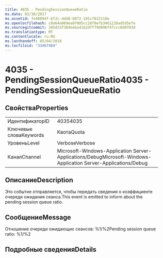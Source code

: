 ```yaml
---
title: 4035 - PendingSessionQueueRatio
ms.date: 03/30/2017
ms.assetid: fe40094f-6f2c-4dd8-b872-191c7812118e
ms.openlocfilehash: c0a64a069ea07085cc28f8e7b3461228ad5d5efe
ms.sourcegitcommit: 3d5d33f384eeba41b2dff79d096f47ccc8d8f03d
ms.translationtype: MT
ms.contentlocale: ru-RU
ms.lasthandoff: 05/04/2018
ms.locfileid: "33467404"
---
```

# <a name="4035---pendingsessionqueueratio"></a><span data-ttu-id="1e3c5-102">4035 - PendingSessionQueueRatio</span><span class="sxs-lookup"><span data-stu-id="1e3c5-102">4035 - PendingSessionQueueRatio</span></span>
## <a name="properties"></a><span data-ttu-id="1e3c5-103">Свойства</span><span class="sxs-lookup"><span data-stu-id="1e3c5-103">Properties</span></span>  
  
|||  
|-|-|  
|<span data-ttu-id="1e3c5-104">Идентификатор</span><span class="sxs-lookup"><span data-stu-id="1e3c5-104">ID</span></span>|<span data-ttu-id="1e3c5-105">4035</span><span class="sxs-lookup"><span data-stu-id="1e3c5-105">4035</span></span>|  
|<span data-ttu-id="1e3c5-106">Ключевые слова</span><span class="sxs-lookup"><span data-stu-id="1e3c5-106">Keywords</span></span>|<span data-ttu-id="1e3c5-107">Квота</span><span class="sxs-lookup"><span data-stu-id="1e3c5-107">Quota</span></span>|  
|<span data-ttu-id="1e3c5-108">Уровень</span><span class="sxs-lookup"><span data-stu-id="1e3c5-108">Level</span></span>|<span data-ttu-id="1e3c5-109">Verbose</span><span class="sxs-lookup"><span data-stu-id="1e3c5-109">Verbose</span></span>|  
|<span data-ttu-id="1e3c5-110">Канал</span><span class="sxs-lookup"><span data-stu-id="1e3c5-110">Channel</span></span>|<span data-ttu-id="1e3c5-111">Microsoft-Windows-Application Server-Applications/Debug</span><span class="sxs-lookup"><span data-stu-id="1e3c5-111">Microsoft-Windows-Application Server-Applications/Debug</span></span>|  
  
## <a name="description"></a><span data-ttu-id="1e3c5-112">Описание</span><span class="sxs-lookup"><span data-stu-id="1e3c5-112">Description</span></span>  
 <span data-ttu-id="1e3c5-113">Это событие отправляется, чтобы передать сведения о коэффициенте очереди ожидания сеанса.</span><span class="sxs-lookup"><span data-stu-id="1e3c5-113">This event is emitted to inform about the pending session queue ratio.</span></span>  
  
## <a name="message"></a><span data-ttu-id="1e3c5-114">Сообщение</span><span class="sxs-lookup"><span data-stu-id="1e3c5-114">Message</span></span>  
 <span data-ttu-id="1e3c5-115">Отношение очереди ожидающих сеансов: %1/%2</span><span class="sxs-lookup"><span data-stu-id="1e3c5-115">Pending session queue ratio: %1/%2</span></span>  
  
## <a name="details"></a><span data-ttu-id="1e3c5-116">Подробные сведения</span><span class="sxs-lookup"><span data-stu-id="1e3c5-116">Details</span></span>
